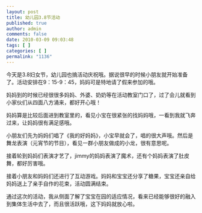 ```yaml
---
layout: post
title: 幼儿园3.8节活动
published: true
author: admin
comments: false
date: 2010-03-09 09:03:48
tags: [ ]
categories: [ ]
permalink: "1136"
---
```

今天是3.8妇女节，幼儿园也搞活动庆祝哦。据说很早的时候小朋友就开始准备了。活动安排在9：15-9：45，妈妈可是特地请了假来参加的哦。


  


妈妈到的时候已经很很多妈妈、外婆、奶奶等在活动教室门口了，过了会儿就看到小家伙们从四面八方涌来，都好开心哦！


  


妈妈算是比较后面进到教室里的，看见小宝在很紧张的找妈妈哦，一看到我就飞奔过来，让妈妈很有满足感哦。


  


小朋友们先为妈妈们唱了《我的好妈妈》，小宝早就会了，唱的很大声哦。然后是舞龙表演（元宵节的节目），看见一群小朋友做成的小龙，很有意思呢。


  


接着轮到妈妈们表演才艺了，jimmy的妈妈表演了魔术，还有个妈妈表演了肚皮舞，都好厉害哦。


  


接着小朋友和妈妈们还进行了互动游戏。妈妈和宝宝还分享了糖果，宝宝还亲自给妈妈送上了亲手自作的花束，活动圆满结束。


  


通过这次的活动，我从侧面了解了宝宝在园的适应情况，看来已经能够很好的融入到集体生活中去了，而且很活跃哦，这下妈妈就放心啦。